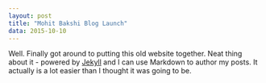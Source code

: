 ```yaml
---
layout: post
title: "Mohit Bakshi Blog Launch"
data: 2015-10-10
---
```

Well. Finally got around to putting this old website together. Neat thing about it - powered by [Jekyll](http://jekyllrb.com) and I can use Markdown to author my posts. It actually is a lot easier than I thought it was going to be.